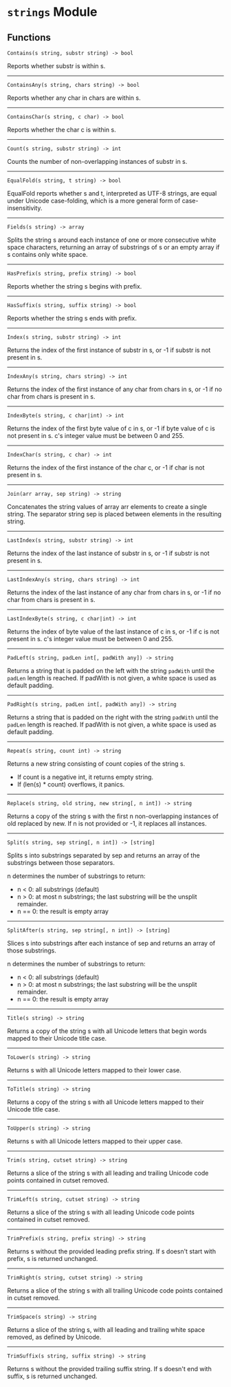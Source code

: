
[//]: <> (Generated by ugodoc. DO NOT EDIT.)

# `strings` Module

## Functions

`Contains(s string, substr string) -> bool`

Reports whether substr is within s.

---

`ContainsAny(s string, chars string) -> bool`

Reports whether any char in chars are within s.

---

`ContainsChar(s string, c char) -> bool`

Reports whether the char c is within s.

---

`Count(s string, substr string) -> int`

Counts the number of non-overlapping instances of substr in s.

---

`EqualFold(s string, t string) -> bool`

EqualFold reports whether s and t, interpreted as UTF-8 strings,
are equal under Unicode case-folding, which is a more general form of
case-insensitivity.

---

`Fields(s string) -> array`

Splits the string s around each instance of one or more consecutive white
space characters, returning an array of substrings of s or an empty array
if s contains only white space.

---

`HasPrefix(s string, prefix string) -> bool`

Reports whether the string s begins with prefix.

---

`HasSuffix(s string, suffix string) -> bool`

Reports whether the string s ends with prefix.

---

`Index(s string, substr string) -> int`

Returns the index of the first instance of substr in s, or -1 if substr
is not present in s.

---

`IndexAny(s string, chars string) -> int`

Returns the index of the first instance of any char from chars in s, or
-1 if no char from chars is present in s.

---

`IndexByte(s string, c char|int) -> int`

Returns the index of the first byte value of c in s, or -1 if byte value
of c is not present in s. c's integer value must be between 0 and 255.

---

`IndexChar(s string, c char) -> int`

Returns the index of the first instance of the char c, or -1 if char is
not present in s.

---

`Join(arr array, sep string) -> string`

Concatenates the string values of array arr elements to create a
single string. The separator string sep is placed between elements in the
resulting string.

---

`LastIndex(s string, substr string) -> int`

Returns the index of the last instance of substr in s, or -1 if substr
is not present in s.

---

`LastIndexAny(s string, chars string) -> int`

Returns the index of the last instance of any char from chars in s, or
-1 if no char from chars is present in s.

---

`LastIndexByte(s string, c char|int) -> int`

Returns the index of byte value of the last instance of c in s, or -1
if c is not present in s. c's integer value must be between 0 and 255.

---

`PadLeft(s string, padLen int[, padWith any]) -> string`

Returns a string that is padded on the left with the string `padWith` until
the `padLen` length is reached. If padWith is not given, a white space is
used as default padding.

---

`PadRight(s string, padLen int[, padWith any]) -> string`

Returns a string that is padded on the right with the string `padWith` until
the `padLen` length is reached. If padWith is not given, a white space is
used as default padding.

---

`Repeat(s string, count int) -> string`

Returns a new string consisting of count copies of the string s.

- If count is a negative int, it returns empty string.
- If (len(s) * count) overflows, it panics.

---

`Replace(s string, old string, new string[, n int]) -> string`

Returns a copy of the string s with the first n non-overlapping instances
of old replaced by new. If n is not provided or -1, it replaces all
instances.

---

`Split(s string, sep string[, n int]) -> [string]`

Splits s into substrings separated by sep and returns an array of
the substrings between those separators.

n determines the number of substrings to return:

- n < 0: all substrings (default)
- n > 0: at most n substrings; the last substring will be the unsplit remainder.
- n == 0: the result is empty array

---

`SplitAfter(s string, sep string[, n int]) -> [string]`

Slices s into substrings after each instance of sep and returns an array
of those substrings.

n determines the number of substrings to return:

- n < 0: all substrings (default)
- n > 0: at most n substrings; the last substring will be the unsplit remainder.
- n == 0: the result is empty array

---

`Title(s string) -> string`

Returns a copy of the string s with all Unicode letters that begin words
mapped to their Unicode title case.

---

`ToLower(s string) -> string`

Returns s with all Unicode letters mapped to their lower case.

---

`ToTitle(s string) -> string`

Returns a copy of the string s with all Unicode letters mapped to their
Unicode title case.

---

`ToUpper(s string) -> string`

Returns s with all Unicode letters mapped to their upper case.

---

`Trim(s string, cutset string) -> string`

Returns a slice of the string s with all leading and trailing Unicode
code points contained in cutset removed.

---

`TrimLeft(s string, cutset string) -> string`

Returns a slice of the string s with all leading Unicode code points
contained in cutset removed.

---

`TrimPrefix(s string, prefix string) -> string`

Returns s without the provided leading prefix string. If s doesn't start
with prefix, s is returned unchanged.

---

`TrimRight(s string, cutset string) -> string`

Returns a slice of the string s with all trailing Unicode code points
contained in cutset removed.

---

`TrimSpace(s string) -> string`

Returns a slice of the string s, with all leading and trailing white
space removed, as defined by Unicode.

---

`TrimSuffix(s string, suffix string) -> string`

Returns s without the provided trailing suffix string. If s doesn't end
with suffix, s is returned unchanged.
